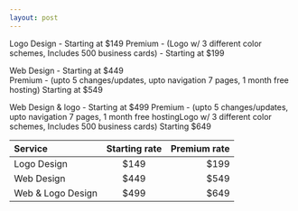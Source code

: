 ```yaml
---
layout: post
---
```

Logo Design - Starting at $149 
Premium - (Logo w/ 3 different color schemes, Includes 500 business cards) - Starting at $199

Web Design - Starting at $449  
Premium - (upto 5 changes/updates, upto navigation 7 pages, 1 month free hosting) Starting at $549

Web Design & logo - Starting at $499
Premium - (upto 5 changes/updates, upto navigation 7 pages, 1 month free hostingLogo w/ 3 different color schemes, Includes 500 business cards) Starting $649

| Service  | Starting rate  | Premium rate|
| :------------ |:---------------:| -----:| 
| Logo Design     | $149 | $199 |
| Web Design     | $449 | $549 |
| Web & Logo Design | $499 | $649 |
